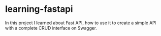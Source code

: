 # learning-fastapi


In this project I learned about Fast API, how to use it to create a simple API with a complete CRUD interface on Swagger.
